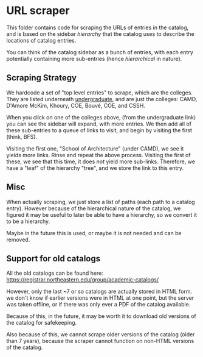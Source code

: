# URL scraper

This folder contains code for scraping the URLs of entries in the catalog, and is based on the sidebar _hierarchy_ that the catalog uses to describe the locations of catalog entries.

You can think of the catalog sidebar as a bunch of entries, with each entry potentially containing more sub-entries (hence _hierarchical_ in nature).

## Scraping Strategy

We hardcode a set of "top level entries" to scrape, which are the colleges. They are listed underneath [undergraduate](https://catalog.northeastern.edu/undergraduate/), and are just the colleges: CAMD, D'Amore McKim, Khoury, COE, Bouvé, COE, and CSSH.

When you click on one of the colleges above, (from the undergraduate link) you can see the sidebar will expand, with more entries. We then add all of these sub-entries to a queue of links to visit, and begin by visiting the first (think, BFS).

Visiting the first one, "School of Architecture" (under CAMD), we see it yields more links. Rinse and repeat the above process. Visiting the first of these, we see that this time, it does _not_ yield more sub-links. Therefore, we have a "leaf" of the hierarchy "tree", and we store the link to this entry.

## Misc

When actually scraping, we just store a list of paths (each path to a catalog entry). However because of the hierarchical nature of the catalog, we figured it may be useful to later be able to have a hierarchy, so we convert it to be a hierarchy.

Maybe in the future this is used, or maybe it is not needed and can be removed.

## Support for old catalogs

All the old catalogs can be found here: https://registrar.northeastern.edu/group/academic-catalogs/

However, only the last ~7 or so catalogs are actually stored in HTML form. we don't know if earlier versions were in HTML at one point, but the server was taken offline, or if there was only ever a PDF of the catalog available.

Because of this, in the future, it may be worth it to download old versions of the catalog for safekeeping.

Also because of this, we cannot scrape older versions of the catalog (older than 7 years), because the scraper cannot function on non-HTML versions of the catalog.

